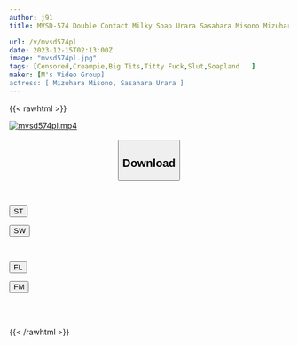 ```yaml
---
author: j91
title: MVSD-574 Double Contact Milky Soap Urara Sasahara Misono Mizuhara Who Is Made To Cum Over And Over Again While Being Sandwiched Between A Squishy Big Boobs And A Plump Voluptuous Body

url: /v/mvsd574pl
date: 2023-12-15T02:13:00Z
image: "mvsd574pl.jpg"
tags: [Censored,Creampie,Big Tits,Titty Fuck,Slut,Soapland	 ]
maker: [M's Video Group]
actress: [ Mizuhara Misono, Sasahara Urara ]
---
```



{{< rawhtml >}}

<div class="video" data-videoid="Be9pK90XkrUyoqm">
    <a href="javascript:;">
        <img src="/v/mvsd574pl/mvsd574pl.jpg" width="WIDTH" height="HEIGHT" alt="mvsd574pl.mp4" loading="lazy">
    </a>
</div>

<script type="text/javascript" src="https://j91.asia/asset/on-demand-st.js"></script>

<br>
  <link rel="stylesheet" href="https://j91.asia/asset/bs5.css">
  
  <center>
  <button class="btn btn-primary" type="button" data-bs-toggle="collapse" data-bs-target=".multi-collapse" aria-expanded="false" aria-controls="multiCollapseExample1 multiCollapseExample2"><h2>Download</h2></button></center>
</p>
<div class="row">
  <div class="col">
    <div class="collapse multi-collapse" id="multiCollapseExample1">
      <div class="card card-body">
	      	      <br>
<div class="buttons">  
<p><a href="https://streamtape.to/v/Be9pK90XkrUyoqm" target="_blank"><button class="btn-hover color-3"><i class="fa fa-download"></i> ST</button></a></p>
<p><a href="https://flaswish.com/yhpk3h8f2uxu" target="_blank"><button class="btn-hover color-2"><i class="fa fa-download"></i> SW</button></a></p></div>
    </div>
  </div>
</div>
  <div class="col">
    <div class="collapse multi-collapse" id="multiCollapseExample2">
      <div class="card card-body">
	      <br>
<div class="buttons">
<p><a href="javascript:;" target="_blank"><button class="btn-hover color-9"><i class="fa fa-download"></i> FL</button></a></p>
<p><a href="javascript:;" target="_blank"><button class="btn-hover color-8"><i class="fa fa-download"></i> FM</button></a></p></div>
<br><br>
      </div>
    </div>
  </div>
</div>

{{< /rawhtml >}}